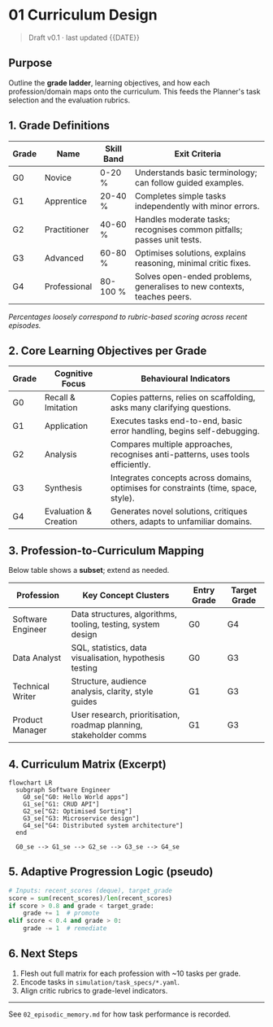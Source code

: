 # 01 Curriculum Design

> Draft v0.1 · last updated {{DATE}}

## Purpose
Outline the **grade ladder**, learning objectives, and how each profession/domain maps onto the curriculum. This feeds the Planner's task selection and the evaluation rubrics.

## 1. Grade Definitions
| Grade | Name | Skill Band | Exit Criteria |
|-------|------|-----------|---------------|
| G0 | Novice | 0-20 % | Understands basic terminology; can follow guided examples. |
| G1 | Apprentice | 20-40 % | Completes simple tasks independently with minor errors. |
| G2 | Practitioner | 40-60 % | Handles moderate tasks; recognises common pitfalls; passes unit tests. |
| G3 | Advanced | 60-80 % | Optimises solutions, explains reasoning, minimal critic fixes. |
| G4 | Professional | 80-100 % | Solves open-ended problems, generalises to new contexts, teaches peers. |

*Percentages loosely correspond to rubric-based scoring across recent episodes.*

## 2. Core Learning Objectives per Grade
| Grade | Cognitive Focus | Behavioural Indicators |
|-------|-----------------|------------------------|
| G0 | Recall & Imitation | Copies patterns, relies on scaffolding, asks many clarifying questions. |
| G1 | Application | Executes tasks end-to-end, basic error handling, begins self-debugging. |
| G2 | Analysis | Compares multiple approaches, recognises anti-patterns, uses tools efficiently. |
| G3 | Synthesis | Integrates concepts across domains, optimises for constraints (time, space, style). |
| G4 | Evaluation & Creation | Generates novel solutions, critiques others, adapts to unfamiliar domains. |

## 3. Profession-to-Curriculum Mapping
Below table shows a **subset**; extend as needed.

| Profession | Key Concept Clusters | Entry Grade | Target Grade |
|------------|---------------------|------------|--------------|
| Software Engineer | Data structures, algorithms, tooling, testing, system design | G0 | G4 |
| Data Analyst | SQL, statistics, data visualisation, hypothesis testing | G0 | G3 |
| Technical Writer | Structure, audience analysis, clarity, style guides | G1 | G3 |
| Product Manager | User research, prioritisation, roadmap planning, stakeholder comms | G1 | G3 |

## 4. Curriculum Matrix (Excerpt)
```mermaid
flowchart LR
  subgraph Software Engineer
    G0_se["G0: Hello World apps"]
    G1_se["G1: CRUD API"]
    G2_se["G2: Optimised Sorting"]
    G3_se["G3: Microservice design"]
    G4_se["G4: Distributed system architecture"]
  end

  G0_se --> G1_se --> G2_se --> G3_se --> G4_se
```

## 5. Adaptive Progression Logic (pseudo)
```python
# Inputs: recent_scores (deque), target_grade
score = sum(recent_scores)/len(recent_scores)
if score > 0.8 and grade < target_grade:
    grade += 1  # promote
elif score < 0.4 and grade > 0:
    grade -= 1  # remediate
```

## 6. Next Steps
1. Flesh out full matrix for each profession with ~10 tasks per grade.  
2. Encode tasks in `simulation/task_specs/*.yaml`.  
3. Align critic rubrics to grade-level indicators.

---
See `02_episodic_memory.md` for how task performance is recorded. 